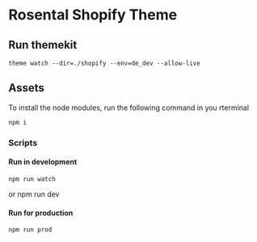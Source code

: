 # Rosental Shopify Theme


## Run themekit

    theme watch --dir=./shopify --env=de_dev --allow-live

## Assets

To install the node modules, run the following command in you rterminal

    npm i

### Scripts

#### Run in development

    npm run watch
or
    npm run dev

#### Run for production

    npm run prod 
    


